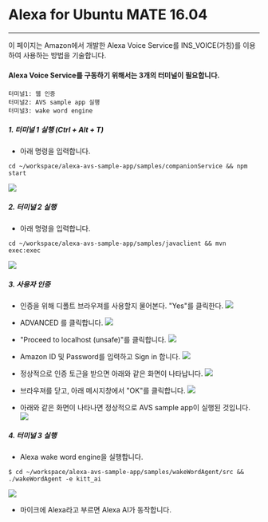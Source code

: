 # Alexa for Ubuntu MATE 16.04

---

이 페이지는 Amazon에서 개발한 Alexa Voice Service를 INS\_VOICE\(가칭\)를 이용하여 사용하는 방법을 기술합니다.

#### Alexa Voice Service를 구동하기 위해서는 3개의 터미널이 필요합니다.
```
터미널1: 웹 인증
터미널2: AVS sample app 실행
터미널3: wake word engine
```

##### 1. 터미널 1 실행 \(Ctrl + Alt + T\)
- 아래 명령을 입력합니다.
```
cd ~/workspace/alexa-avs-sample-app/samples/companionService && npm start
```
![](/assets/ubuntu_alexa_step_1.png)

##### 2. 터미널 2 실행
- 아래 명령을 입력합니다.
```
cd ~/workspace/alexa-avs-sample-app/samples/javaclient && mvn exec:exec
```
![](/assets/ubuntu_alexa_step_2.png)

##### 3. 사용자 인증
- 인증을 위해 디폴트 브라우져를 사용할지 물어본다. "Yes"를 클릭한다.
![](/assets/ubuntu_alexa_step_3.png)

- ADVANCED 를 클릭합니다.
![](/assets/ubuntu_alexa_step_4.png)

- "Proceed to localhost \(unsafe\)"를 클릭합니다.
![](/assets/ubuntu_alexa_step_5.png)

- Amazon ID 및 Password를 입력하고 Sign in 합니다.
![](/assets/ubuntu_alexa_step_6.png)

- 정상적으로 인증 토근을 받으면 아래와 같은 화면이 나타납니다.
![](/assets/ubuntu_alexa_step_7.png)

- 브라우져를 닫고, 아래 메시지창에서 "OK"를 클릭합니다.
![](/assets/ubuntu_alexa_step_8.png)

- 아래와 같은 화면이 나타나면 정상적으로 AVS sample app이 실행된 것입니다.
![](/assets/ubuntu_alexa_step_8.jpg)

##### 4. 터미널 3 실행
- Alexa wake word engine을 실행합니다.
```
$ cd ~/workspace/alexa-avs-sample-app/samples/wakeWordAgent/src && ./wakeWordAgent -e kitt_ai
```
![](/assets/raspbian_alexa_step_10.jpg)

- 마이크에 Alexa라고 부르면 Alexa AI가 동작합니다.
